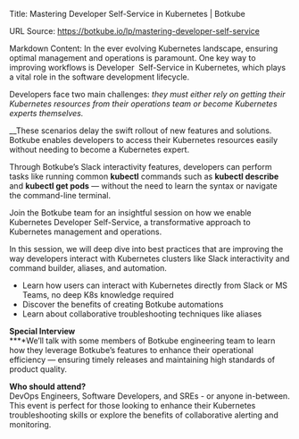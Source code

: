 Title: Mastering Developer Self-Service in Kubernetes | Botkube

URL Source: https://botkube.io/lp/mastering-developer-self-service

Markdown Content:
In the ever evolving Kubernetes landscape, ensuring optimal management and operations is paramount. One key way to improving workflows is Developer  Self-Service in Kubernetes, which plays a vital role in the software development lifecycle.

Developers face two main challenges: _they must either rely on getting their Kubernetes resources from their operations team or become Kubernetes experts themselves._

_‍_These scenarios delay the swift rollout of new features and solutions. Botkube enables developers to access their Kubernetes resources easily without needing to become a Kubernetes expert.

Through Botkube’s Slack interactivity features, developers can perform tasks like running common **kubectl** commands such as **kubectl describe** and **kubectl get pods** — without the need to learn the syntax or navigate the command-line terminal.

Join the Botkube team for an insightful session on how we enable Kubernetes Developer Self-Service, a transformative approach to Kubernetes management and operations.

In this session, we will deep dive into best practices that are improving the way developers interact with Kubernetes clusters like Slack interactivity and command builder, aliases, and automation.

*   Learn how users can interact with Kubernetes directly from Slack or MS Teams, no deep K8s knowledge required
*   Discover the benefits of creating Botkube automations
*   Learn about collaborative troubleshooting techniques like aliases

**Special Interview**  
**‍**We’ll talk with some members of Botkube engineering team to learn how they leverage Botkube’s features to enhance their operational efficiency — ensuring timely releases and maintaining high standards of product quality.

‍**Who should attend?**  
DevOps Engineers, Software Developers, and SREs - or anyone in-between. This event is perfect for those looking to enhance their Kubernetes troubleshooting skills or explore the benefits of collaborative alerting and monitoring.
